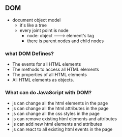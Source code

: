 ## DOM
- document object model
    - it's like a tree
    - every joint point is node
        - node: object ---> element's tag
        - there is parent nodes and child nodes


### what DOM Defines?
- The events for all HTML elements
- The methods to access all HTML elements
- The properties of all HTML elements
- All HTML elements as objects.


### What can do JavaScript with DOM?
- js can change all the html elements in the page
- js can change all the html attributes in the page
- js can change all the css styles in the page
- js can remove existing html elements and attributes
- js can add new html elements and attributes
- js can react to all existing html events in the page